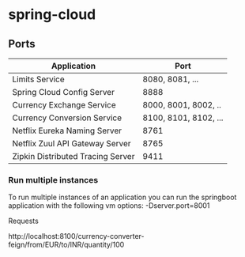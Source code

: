 # spring-cloud

## Ports
|Application| Port|
|------------|------------|
|Limits Service|8080, 8081, ...
|Spring Cloud Config Server|8888	
|Currency Exchange Service|8000, 8001, 8002, ..
|Currency Conversion Service|8100, 8101, 8102, ...
|Netflix Eureka Naming Server|8761
|Netflix Zuul API Gateway Server|8765
|Zipkin Distributed Tracing Server|9411

### Run multiple instances
To run multiple instances of an application you can run the springboot application with the following vm options: -Dserver.port=8001

Requests

http://localhost:8100/currency-converter-feign/from/EUR/to/INR/quantity/100
